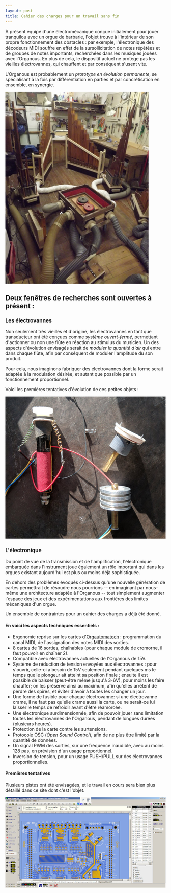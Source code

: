 ```yaml
---
layout: post
title: Cahier des charges pour un travail sans fin
---
```


À présent équipé d'une électromécanique conçue initialement pour jouer tranquilou avec un orgue de barbarie, l'objet trouve à l'intérieur de son propre fonctionnement des obstacles : par exemple, l'électronique des décodeurs MIDI souffre en effet de la sursollicitation de notes répétées et de groupes de notes importants, recherchées dans les musiques jouées avec l'Organous. En plus de cela, le dispositif actuel ne protège pas les vieilles électrovannes, qui chauffent et par conséquent s'usent vite.

L'Organous est probablement un *prototype en évolution permanente*, se spécialisant à la fois par différentiation en parties et par concrétisation en ensemble, en synergie.

![](https://raw.githubusercontent.com/arpfic/arpfic.github.io/master/img/49.jpg)

## Deux fenêtres de recherches sont ouvertes à présent :

### Les électrovannes

Non seulement très vieilles et d'origine, les électrovannes en tant que transducteur ont été conçues comme *système ouvert-fermé*, permettant d'actionner ou non une flûte en réaction au stimulus du musicien. Un des aspects d'évolution envisagés serait de *moduler la quantité d'air* qui entre dans chaque flûte, afin par conséquent de moduler l'amplitude du son produit. 

Pour cela, nous imaginons fabriquer des électrovannes dont la forme serait adaptée à la modulation désirée, et autant que possible par un fonctionnement proportionnel.

Voici les premières tentatives d'évolution de ces petites objets :

![](https://raw.githubusercontent.com/arpfic/arpfic.github.io/master/img/electrovrac.jpg)

### L'électronique

Du point de vue de la transmission et de l'amplification, l'électronique embarquée dans l'instrument joue également un rôle important qui dans les orgues existant aujourd'hui est plus ou moins déjà sophistiquée.

En dehors des problèmes évoqués ci-dessus qu'une nouvelle génération de cartes permettrait de résoudre nous pourrions -- en imaginant par nous-même une architecture adaptée à l'Organous -- tout simplement augmenter l'espace des jeux et des expérimentations aux frontières des limites mécaniques d'un orgue.

Un ensemble de contraintes pour un cahier des charges a déjà été donné.

#### En voici les aspects techniques essentiels :

* Ergonomie reprise sur les cartes d'[Orgautomatech](https://www.orgautomatech.com) : programmation du canal MIDI, de l'assignation des notes MIDI des sorties.
* 8 cartes de 16 sorties, chaînables (pour chaque module de cromorne, il faut pouvoir en chaîner 2).
* Compatible avec électrovannes actuelles de l'Organous de 15V.
* Système de réduction de tension envoyées aux électrovannes : pour s'ouvrir, celle-ci a besoin de 15V seulement pendant quelques ms le temps que le plongeur ait atteint sa position finale ; ensuite il est possible de baisser (peut-être même jusqu'à 3-6V), pour moins les faire chauffer; on les préserve ainsi au maximum, afin qu'elles arrêtent de perdre des spires, et éviter d'avoir à toutes les changer un jour.
* Une forme de fusible pour chaque électrovanne: si une électrovanne crame, il ne faut pas qu'elle crame aussi la carte, ou ne serait-ce lui laisser le temps de refroidir avant d'être réamorcée.
* Une électronique surdimensionnée, afin de pouvoir jouer sans limitation toutes les électrovannes de l'Organous, pendant de longues durées (plusieurs heures).
* Protection de la carte contre les surtensions.
* Protocole OSC (*Open Sound Control*), afin de ne plus être limité par la quantité de données.
* Un signal PWM des sorties, sur une fréquence inaudible, avec au moins 128 pas, en prévision d'un usage proportionnel.
* Inversion de tension, pour un usage PUSH/PULL sur des électrovannes proportionnelles.

#### Premières tentatives

Plusieurs pistes ont été envisagées, et le travail en cours sera bien plus détaillé dans ce site dont c'est l'objet.

![](https://raw.githubusercontent.com/arpfic/arpfic.github.io/master/img/sprint_layout.jpg)
